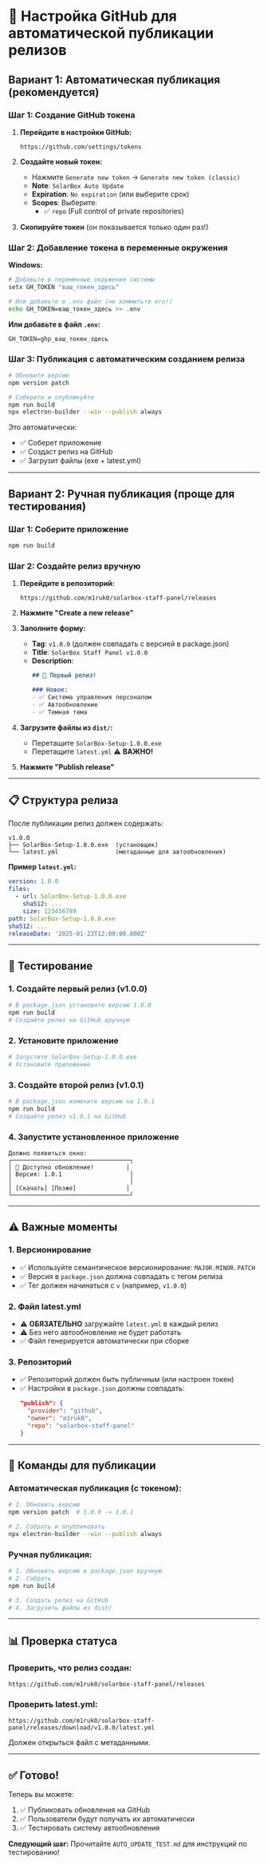 # 🔐 Настройка GitHub для автоматической публикации релизов

## Вариант 1: Автоматическая публикация (рекомендуется)

### Шаг 1: Создание GitHub токена

1. **Перейдите в настройки GitHub:**
   ```
   https://github.com/settings/tokens
   ```

2. **Создайте новый токен:**
   - Нажмите `Generate new token` → `Generate new token (classic)`
   - **Note**: `SolarBox Auto Update`
   - **Expiration**: `No expiration` (или выберите срок)
   - **Scopes**: Выберите:
     - ✅ `repo` (Full control of private repositories)

3. **Скопируйте токен** (он показывается только один раз!)

### Шаг 2: Добавление токена в переменные окружения

**Windows:**
```bash
# Добавьте в переменные окружения системы
setx GH_TOKEN "ваш_токен_здесь"

# Или добавьте в .env файл (не коммитьте его!)
echo GH_TOKEN=ваш_токен_здесь >> .env
```

**Или добавьте в файл `.env`:**
```env
GH_TOKEN=ghp_ваш_токен_здесь
```

### Шаг 3: Публикация с автоматическим созданием релиза

```bash
# Обновите версию
npm version patch

# Соберите и опубликуйте
npm run build
npx electron-builder --win --publish always
```

Это автоматически:
- ✅ Соберет приложение
- ✅ Создаст релиз на GitHub
- ✅ Загрузит файлы (exe + latest.yml)

---

## Вариант 2: Ручная публикация (проще для тестирования)

### Шаг 1: Соберите приложение

```bash
npm run build
```

### Шаг 2: Создайте релиз вручную

1. **Перейдите в репозиторий:**
   ```
   https://github.com/m1ruk0/solarbox-staff-panel/releases
   ```

2. **Нажмите "Create a new release"**

3. **Заполните форму:**
   - **Tag**: `v1.0.0` (должен совпадать с версией в package.json)
   - **Title**: `SolarBox Staff Panel v1.0.0`
   - **Description**: 
     ```markdown
     ## 🎉 Первый релиз!
     
     ### Новое:
     - ✅ Система управления персоналом
     - ✅ Автообновление
     - ✅ Темная тема
     ```

4. **Загрузите файлы из `dist/`:**
   - Перетащите `SolarBox-Setup-1.0.0.exe`
   - Перетащите `latest.yml` ⚠️ **ВАЖНО!**

5. **Нажмите "Publish release"**

---

## 📋 Структура релиза

После публикации релиз должен содержать:

```
v1.0.0
├── SolarBox-Setup-1.0.0.exe  (установщик)
└── latest.yml                (метаданные для автообновления)
```

**Пример `latest.yml`:**
```yaml
version: 1.0.0
files:
  - url: SolarBox-Setup-1.0.0.exe
    sha512: ...
    size: 123456789
path: SolarBox-Setup-1.0.0.exe
sha512: ...
releaseDate: '2025-01-23T12:00:00.000Z'
```

---

## 🧪 Тестирование

### 1. Создайте первый релиз (v1.0.0)
```bash
# В package.json установите версию 1.0.0
npm run build
# Создайте релиз на GitHub вручную
```

### 2. Установите приложение
```bash
# Запустите SolarBox-Setup-1.0.0.exe
# Установите приложение
```

### 3. Создайте второй релиз (v1.0.1)
```bash
# В package.json измените версию на 1.0.1
npm run build
# Создайте релиз v1.0.1 на GitHub
```

### 4. Запустите установленное приложение
```
Должно появиться окно:
┌─────────────────────────────────┐
│ 🎉 Доступно обновление!         │
│ Версия: 1.0.1                   │
│                                 │
│ [Скачать] [Позже]              │
└─────────────────────────────────┘
```

---

## ⚠️ Важные моменты

### 1. Версионирование
- ✅ Используйте семантическое версионирование: `MAJOR.MINOR.PATCH`
- ✅ Версия в `package.json` должна совпадать с тегом релиза
- ✅ Тег должен начинаться с `v` (например, `v1.0.0`)

### 2. Файл latest.yml
- ⚠️ **ОБЯЗАТЕЛЬНО** загружайте `latest.yml` в каждый релиз
- ⚠️ Без него автообновление не будет работать
- ✅ Файл генерируется автоматически при сборке

### 3. Репозиторий
- ✅ Репозиторий должен быть публичным (или настроен токен)
- ✅ Настройки в `package.json` должны совпадать:
  ```json
  "publish": {
    "provider": "github",
    "owner": "m1ruk0",
    "repo": "solarbox-staff-panel"
  }
  ```

---

## 🚀 Команды для публикации

### Автоматическая публикация (с токеном):
```bash
# 1. Обновить версию
npm version patch  # 1.0.0 -> 1.0.1

# 2. Собрать и опубликовать
npx electron-builder --win --publish always
```

### Ручная публикация:
```bash
# 1. Обновить версию в package.json вручную
# 2. Собрать
npm run build

# 3. Создать релиз на GitHub
# 4. Загрузить файлы из dist/
```

---

## 📊 Проверка статуса

### Проверить, что релиз создан:
```
https://github.com/m1ruk0/solarbox-staff-panel/releases
```

### Проверить latest.yml:
```
https://github.com/m1ruk0/solarbox-staff-panel/releases/download/v1.0.0/latest.yml
```

Должен открыться файл с метаданными.

---

## ✅ Готово!

Теперь вы можете:
1. ✅ Публиковать обновления на GitHub
2. ✅ Пользователи будут получать их автоматически
3. ✅ Тестировать систему автообновления

**Следующий шаг:** Прочитайте `AUTO_UPDATE_TEST.md` для инструкций по тестированию!
